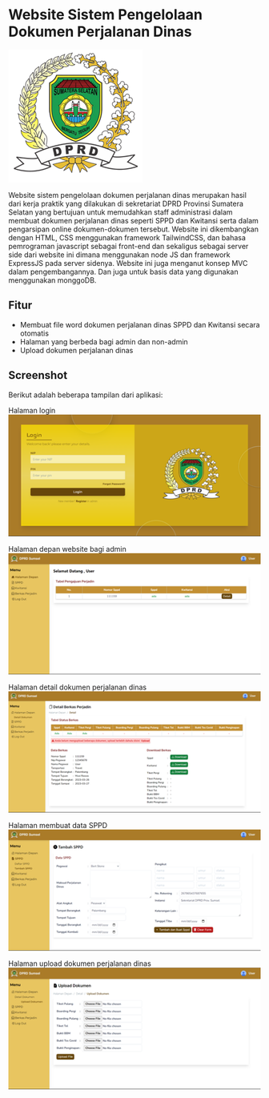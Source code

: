 # Website Sistem Pengelolaan Dokumen Perjalanan Dinas

![Tampilan halaman depan dengan light mode](/Image/image.png)

Website sistem pengelolaan dokumen perjalanan dinas merupakan hasil dari kerja praktik yang dilakukan di sekretariat DPRD Provinsi Sumatera Selatan yang 
bertujuan untuk memudahkan staff administrasi dalam membuat dokumen perjalanan dinas seperti SPPD dan Kwitansi serta dalam pengarsipan online dokumen-dokumen
tersebut. Website ini dikembangkan dengan HTML, CSS menggunakan framework TailwindCSS, dan bahasa pemrograman javascript sebagai front-end dan sekaligus sebagai server side dari website ini dimana menggunakan node JS dan framework ExpressJS pada server sidenya. Website ini juga menganut konsep MVC dalam pengembangannya. Dan juga untuk basis data yang digunakan menggunakan monggoDB.

## Fitur
- Membuat file word dokumen perjalanan dinas SPPD dan Kwitansi secara otomatis
- Halaman yang berbeda bagi admin dan non-admin
- Upload dokumen perjalanan dinas

## Screenshot
Berikut adalah beberapa tampilan dari aplikasi:

Halaman login
![Tampilan halaman login](/Image/halaman_login.png)

Halaman depan website bagi admin
![Tampilan halaman depan admin](/Image/halaman_depan.png)

Halaman detail dokumen perjalanan dinas
![Tampilan halaman detail dokumen perjalanan dinas ](/image/halaman_detail_berkas.png)

Halaman membuat data SPPD 
![Tampilan halaman membuat data SPPD](/image/halaman_membuat_sppd.png)

Halaman upload dokumen perjalanan dinas
![Tampilan halaman upload dokumen](/image/halaman_upload_dokumen.png)

